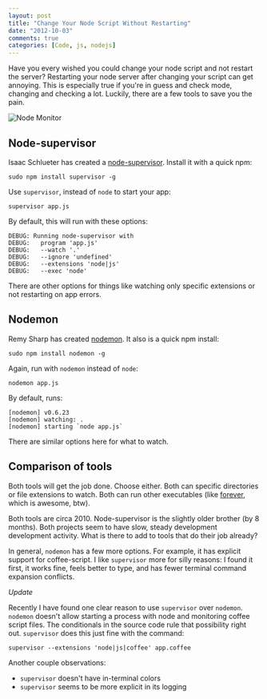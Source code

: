 ```yaml
---
layout: post
title: "Change Your Node Script Without Restarting"
date: "2012-10-03"
comments: true
categories: [Code, js, nodejs]
---
```


Have you every wished you could change your node script and not restart the server?  Restarting your node server after changing your script can get annoying.  This is especially true if you're in guess and check mode, changing and checking a lot.  Luckily, there are a few tools to save you the pain.

![Node Monitor](http://i.imgur.com/jrkIv.jpg)

<!--more-->

## Node-supervisor

Isaac Schlueter has created a [node-supervisor](https://github.com/isaacs/node-supervisor).  Install it with a quick npm:

    sudo npm install supervisor -g

Use `supervisor`, instead of `node` to start your app:

    supervisor app.js

By default, this will run with these options:

    DEBUG: Running node-supervisor with
    DEBUG:   program 'app.js'
    DEBUG:   --watch '.'
    DEBUG:   --ignore 'undefined'
    DEBUG:   --extensions 'node|js'
    DEBUG:   --exec 'node'

There are other options for things like watching only specific extensions or not restarting on app errors.

## Nodemon

Remy Sharp has created [nodemon](https://github.com/remy/nodemon).  It also is a quick npm install:

    sudo npm install nodemon -g

Again, run with `nodemon` instead of `node`:

    nodemon app.js

By default, runs:

    [nodemon] v0.6.23
    [nodemon] watching: .
    [nodemon] starting `node app.js`

There are similar options here for what to watch.

## Comparison of tools

Both tools will get the job done.  Choose either.  Both can specific directories or file extensions to watch.  Both can run other executables (like [forever](https://github.com/nodejitsu/forever), which is awesome, btw).

Both tools are circa 2010.  Node-supervisor is the slightly older brother (by 8 months).  Both projects seem to have slow, steady development development activity.  What is there to add to tools that do their job already?

In general, `nodemon` has a few more options.  For example, it has explicit support for coffee-script.  I like `supervisor` more for silly reasons:  I found it first, it works fine, feels better to type, and has fewer terminal command expansion conflicts.

*Update*

Recently I have found one clear reason to use `supervisor` over `nodemon`.  `nodemon` doesn't allow starting a process with node and monitoring coffee script files.  The conditionals in the source code rule that possibility right out.  `supervisor` does this just fine with the command:

```
supervisor --extensions 'node|js|coffee' app.coffee
```

Another couple observations:

- `supervisor` doesn't have in-terminal colors
- `supervisor` seems to be more explicit in its logging
